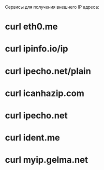 Сервисы для получения внешнего IP адреса:
# curl eth0.me
# curl ipinfo.io/ip
# curl ipecho.net/plain
# curl icanhazip.com
# curl ipecho.net
# curl ident.me
# curl myip.gelma.net